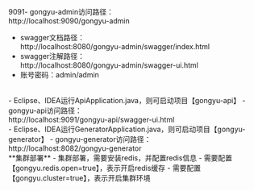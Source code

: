 9091- gongyu-admin访问路径：<br>
	http://localhost:9090/gongyu-admin
- swagger文档路径：<br>
	http://localhost:8080/gongyu-admin/swagger/index.html
- swagger注解路径：<br>
	http://localhost:8080/gongyu-admin/swagger-ui.html
- 账号密码：admin/admin
<br>
- Eclipse、IDEA运行ApiApplication.java，则可启动项目【gongyu-api】
- gongyu-api访问路径：<br>
	http://localhost:9091/gongyu-api/swagger-ui.html
<br>
- Eclipse、IDEA运行GeneratorApplication.java，则可启动项目【gongyu-generator】
- gongyu-generator访问路径：<br>
	http://localhost:8082/gongyu-generator
<br>
 **集群部署**
- 集群部署，需要安装redis，并配置redis信息
- 需要配置【gongyu.redis.open=true】，表示开启redis缓存
- 需要配置【gongyu.cluster=true】，表示开启集群环境
